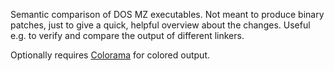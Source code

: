 Semantic comparison of DOS MZ executables. Not meant to produce binary patches,
just to give a quick, helpful overview about the changes. Useful e.g. to
verify and compare the output of different linkers.

Optionally requires [Colorama](https://pypi.python.org/pypi/colorama) for
colored output.
